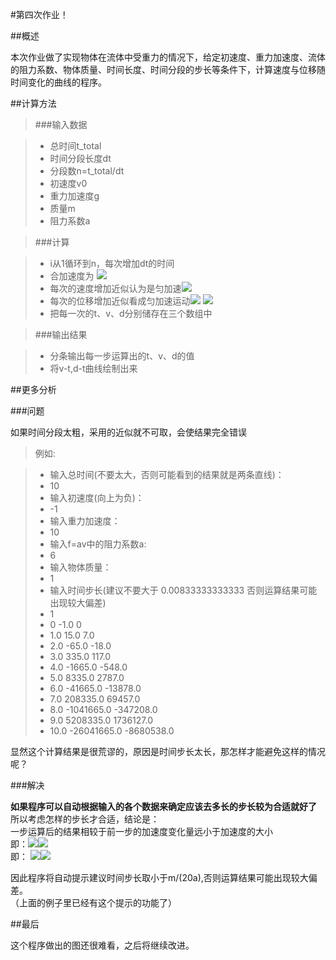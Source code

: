 #第四次作业！  

##概述  

本次作业做了实现物体在流体中受重力的情况下，给定初速度、重力加速度、流体的阻力系数、物体质量、时间长度、时间分段的步长等条件下，计算速度与位移随时间变化的曲线的程序。

##计算方法

>###输入数据  

> - 总时间t_total
> - 时间分段长度dt
> - 分段数n=t_total/dt
> - 初速度v0
> - 重力加速度g
> - 质量m
> - 阻力系数a

>###计算  

> - i从1循环到n，每次增加dt的时间
> - 合加速度为 ![](http://www.forkosh.com/mathtex.cgi?%20\\frac\{dv\}\{dt\}=g-\\frac\{av\}\{m\})
> - 每次的速度增加近似认为是匀加速![](http://www.forkosh.com/mathtex.cgi?%20dv=\(g-\\frac\{av\}\{m\}\)dt)
> - 每次的位移增加近似看成匀加速运动![](http://www.forkosh.com/mathtex.cgi?%20\\frac\{dv\}\{dt\}=g-\\frac\{av\}\{m\}) <img src="http://www.forkosh.com/mathtex.cgi? dd=\(v+\\frac\{dv\}\{2\}\)dt">
> - 把每一次的t、v、d分别储存在三个数组中

>###输出结果

> - 分条输出每一步运算出的t、v、d的值
> - 将v-t,d-t曲线绘制出来

##更多分析

###问题

如果时间分段太粗，采用的近似就不可取，会使结果完全错误  

>例如:

> - 输入总时间(不要太大，否则可能看到的结果就是两条直线)：
> - 10
> - 输入初速度(向上为负)：
> - -1
> - 输入重力加速度：
> - 10
> - 输入f=av中的阻力系数a:
> - 6
> - 输入物体质量：
> - 1
> - 输入时间步长(建议不要大于 0.00833333333333 否则运算结果可能出现较大偏差)
> - 1
> - 0                -1.0                 0
> - 1.0               15.0               7.0
> - 2.0              -65.0              -18.0
> - 3.0               335.0              117.0
> - 4.0             -1665.0             -548.0
> - 5.0              8335.0             2787.0
> - 6.0            -41665.0            -13878.0
> - 7.0             208335.0            69457.0
> - 8.0           -1041665.0           -347208.0
> - 9.0            5208335.0           1736127.0
> - 10.0          -26041665.0         -8680538.0

显然这个计算结果是很荒谬的，原因是时间步长太长，那怎样才能避免这样的情况呢？

###解决

**如果程序可以自动根据输入的各个数据来确定应该去多长的步长较为合适就好了**  
所以考虑怎样的步长才合适，结论是：    
一步运算后的结果相较于前一步的加速度变化量远小于加速度的大小  
即：![](http://www.forkosh.com/mathtex.cgi?%20\\frac\{dv\}\{dt\}=g-\\frac\{av\}\{m\})<img src="http://www.forkosh.com/mathtex.cgi? \\Large \\Delta\\frac\{dv\}\{dt\}=frac\{a\\Deltav\}\{m\}=\\frac\{a\(g- \\frac\{av\}\{m\}\)\\Deltat\}\{m\}\\ll\(g-\\frac\{av\}\{m\}\)">  
即： ![](http://www.forkosh.com/mathtex.cgi?%20\\frac\{dv\}\{dt\}=g-\\frac\{av\}\{m\})<img src="http://www.forkosh.com/mathtex.cgi? \\Large \\Deltat\\ll\\frac\{m\}\{a\}">  

因此程序将自动提示建议时间步长取小于m/(20a),否则运算结果可能出现较大偏差。  
（上面的例子里已经有这个提示的功能了）

##最后

这个程序做出的图还很难看，之后将继续改进。
